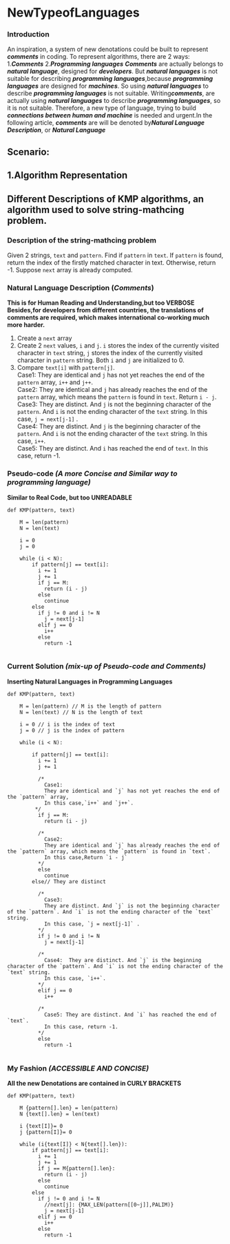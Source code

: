 # NewTypeofLanguages

### Introduction
An inspiration, a system of new denotations could be built to represent ***comments*** in coding. To represent algorithms, there are 2 ways:
1.***Comments***
2.***Programming languages***
***Comments*** are actually belongs to ***natural language***, designed for ***developers***. But ***natural languages*** is not suitable for describing ***programming languages***,because ***programming languages*** are designed for ***machines***. So using ***natural languages*** to describe ***programming languages*** is not suitable. Writing***comments***, are actually using ***natural languages*** to describe ***programming languages***, so it is not suitable. Therefore, a new type of language, trying to build ***connections between human and machine*** is needed and urgent.In the following article, ***comments*** are will be denoted by***Natural Language Description***, or ***Natural Language***    

## Scenario: <br>
## 1.Algorithm Representation
## Different Descriptions of KMP algorithms, an algorithm used to solve string-mathcing problem.
### Description of the string-mathcing problem
  Given 2 strings, `text` and `pattern`. Find if `pattern` in `text`. If `pattern` is found, return the index of the firstly matched character in text. Otherwise, return -1. Suppose `next` array is already computed.
### Natural Language Description (***Comments***) 
**This is for Human Reading and Understanding,but too VERBOSE<br>Besides,for developers from different countries, the translations of comments are required, which makes international co-working much more harder.**
  1. Create a `next` array
  2. Create 2 `next` values, `i` and `j`. `i`  stores the index of the currently visited character in `text` string, `j`  stores the index of the currently visited character in `pattern` string. Both `i` and `j` are initialized to 0.
  3. Compare `text[i]` with `pattern[j]`. <br>Case1: They are identical and `j` has not yet reaches the end of the `pattern` array, `i++` and `j++`.<br> Case2: They are identical and `j` has already reaches the end of the `pattern` array, which means the `pattern` is found in `text`. Return `i - j`.<br>Case3: They are distinct. And `j` is not the beginning character of the `pattern`. And `i` is not the ending character of the `text` string. In this case, `j = next[j-1]` .<br> Case4:  They are distinct. And `j` is the beginning character of the `pattern`. And `i` is not the ending character of the `text` string. In this case, `i++`.<br>Case5: They are distinct. And `i` has reached the end of `text`. In this case, return -1.<br>
### Pseudo-code ***(A more Concise and Similar way to programming language)***
**Similar to Real Code, but too UNREADABLE**
```
def KMP(pattern, text)

    M = len(pattern)
    N = len(text)
 
    i = 0
    j = 0 
    
    while (i < N):
        if pattern[j] == text[i]:
          i += 1
          j += 1
          if j == M:
            return (i - j)
          else
            continue
        else
          if j != 0 and i != N
            j = next[j-1]
          elif j == 0
            i++
          else
            return -1
          
```
### Current Solution ***(mix-up of Pseudo-code and Comments)*** 
**Inserting Natural Languages in Programming Languages**
```
def KMP(pattern, text)
    
    M = len(pattern) // M is the length of pattern
    N = len(text) // N is the length of text
 
    i = 0 // i is the index of text
    j = 0 // j is the index of pattern
    
    while (i < N):
    
        if pattern[j] == text[i]:
          i += 1
          j += 1
          
          /*
            Case1: 
            They are identical and `j` has not yet reaches the end of the `pattern` array,
            In this case,`i++` and `j++`.
         */
          if j == M:
            return (i - j)
         
          /*
            Case2: 
            They are identical and `j` has already reaches the end of the `pattern` array, which means the `pattern` is found in `text`. 
            In this case,Return `i - j`
          */
          else
            continue
        else// They are distinct
       
          /*
            Case3: 
            They are distinct. And `j` is not the beginning character of the `pattern`. And `i` is not the ending character of the `text` string. 
            In this case, `j = next[j-1]` . 
          */
          if j != 0 and i != N
            j = next[j-1]
          
          /*
            Case4:  They are distinct. And `j` is the beginning character of the `pattern`. And `i` is not the ending character of the `text` string.
            In this case, `i++`.
          */
          elif j == 0
            i++
            
          /*
            Case5: They are distinct. And `i` has reached the end of `text`. 
            In this case, return -1. 
          */
          else
            return -1
            
```
### My Fashion ***(ACCESSIBLE AND CONCISE)***
**All the new Denotations are contained in CURLY BRACKETS**
```
def KMP(pattern, text)

    M {pattern[].len} = len(pattern)
    N {text[].len} = len(text)
 
    i {text[I]}= 0
    j {pattern[I]}= 0 
    
    while (i{text[I]} < N{text[].len}):
        if pattern[j] == text[i]:
          i += 1
          j += 1
          if j == M{pattern[].len}:
            return (i - j)
          else
            continue
        else
          if j != 0 and i != N
            //next[j]: {MAX_LEN(pattern[[0~j]],PALIM)}
            j = next[j-1]
          elif j == 0
            i++
          else
            return -1

```

